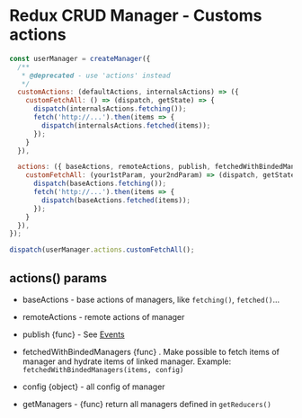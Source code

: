 Redux CRUD Manager - Customs actions
===================

```js
const userManager = createManager({
  /**
   * @deprecated - use 'actions' instead
   */
  customActions: (defaultActions, internalsActions) => ({
    customFetchAll: () => (dispatch, getState) => {
      dispatch(internalsActions.fetching());
      fetch('http://...').then(items => {
        dispatch(internalsActions.fetched(items));
      });
    }
  }),

  actions: ({ baseActions, remoteActions, publish, fetchedWithBindedManagers, config, getManagers }) => ({
    customFetchAll: (your1stParam, your2ndParam) => (dispatch, getState) => {
      dispatch(baseActions.fetching());
      fetch('http://...').then(items => {
        dispatch(baseActions.fetched(items));
      });
    } 
  }),
});
```

```js
dispatch(userManager.actions.customFetchAll();
```

## actions() params

* baseActions - base actions of managers, like `fetching()`, `fetched()`...

* remoteActions - remote actions of manager

* publish {func} - See [Events](docs/v1/events.md)

* fetchedWithBindedManagers {func} . Make possible to fetch items of manager and hydrate items of linked manager. Example: `fetchedWithBindedManagers(items, config)`

* config {object} - all config of manager

* getManagers - {func} return all managers defined in `getReducers()`
